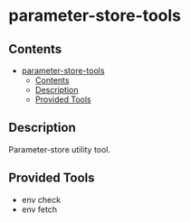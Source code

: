 # parameter-store-tools

## Contents

- [parameter-store-tools](#parameter-store-tools)
  - [Contents](#contents)
  - [Description](#description)
  - [Provided Tools](#provided-tools)

## Description

Parameter-store utility tool.

## Provided Tools

- env check
- env fetch